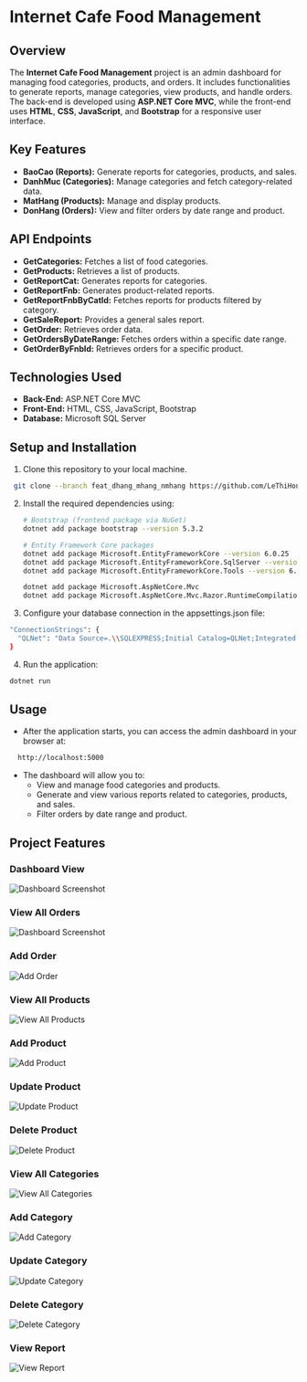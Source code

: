 # Internet Cafe Food Management
## Overview

The **Internet Cafe Food Management** project is an admin dashboard for managing food categories, products, and orders. It includes functionalities to generate reports, manage categories, view products, and handle orders. 
The back-end is developed using **ASP.NET Core MVC**, 
while the front-end uses **HTML**, **CSS**, **JavaScript**, and **Bootstrap** for a responsive user interface.

## Key Features
- **BaoCao (Reports):** Generate reports for categories, products, and sales.
- **DanhMuc (Categories):** Manage categories and fetch category-related data.
- **MatHang (Products):** Manage and display products.
- **DonHang (Orders):** View and filter orders by date range and product.
  
## API Endpoints
- **GetCategories:** Fetches a list of food categories.
- **GetProducts:** Retrieves a list of products.
- **GetReportCat:** Generates reports for categories.
- **GetReportFnb:** Generates product-related reports.
- **GetReportFnbByCatId:** Fetches reports for products filtered by category.
- **GetSaleReport:** Provides a general sales report.
- **GetOrder:** Retrieves order data.
- **GetOrdersByDateRange:** Fetches orders within a specific date range.
- **GetOrderByFnbId:** Retrieves orders for a specific product.

## Technologies Used

- **Back-End:** ASP.NET Core MVC
- **Front-End:** HTML, CSS, JavaScript, Bootstrap
- **Database:** Microsoft SQL Server

## Setup and Installation

1. Clone this repository to your local machine.
  ```bash
   git clone --branch feat_dhang_mhang_nmhang https://github.com/LeThiHongNgot/Web_Food_Net.git
   ``` 
2. Install the required dependencies using:
   ```bash
   # Bootstrap (frontend package via NuGet)
   dotnet add package bootstrap --version 5.3.2

   # Entity Framework Core packages
   dotnet add package Microsoft.EntityFrameworkCore --version 6.0.25
   dotnet add package Microsoft.EntityFrameworkCore.SqlServer --version 6.0.25
   dotnet add package Microsoft.EntityFrameworkCore.Tools --version 6.0.25

   dotnet add package Microsoft.AspNetCore.Mvc
   dotnet add package Microsoft.AspNetCore.Mvc.Razor.RuntimeCompilation
   ```
3. Configure your database connection in the appsettings.json file:
  ```bash
  "ConnectionStrings": {
    "QLNet": "Data Source=.\\SQLEXPRESS;Initial Catalog=QLNet;Integrated Security=True"
  }
  ```
4. Run the application:
  ```bash
  dotnet run
  ```

## Usage
- After the application starts, you can access the admin dashboard in your browser at:
```bash
  http://localhost:5000
```
- The dashboard will allow you to:
  - View and manage food categories and products.
  - Generate and view various reports related to categories, products, and sales.
  - Filter orders by date range and product.

## Project Features

### Dashboard View
![Dashboard Screenshot](./images/dashboard.png)

### View All Orders
![Dashboard Screenshot](./images/view_all_orders.png)

### Add Order
![Add Order](./images/add_order.png)

### View All Products
![View All Products](./images/view_all_products.png)

### Add Product
![Add Product](./images/add_product.png)

### Update Product
![Update Product](./images/update_product.png)

### Delete Product
![Delete Product](./images/delete_product.png)

### View All Categories
![View All Categories](./images/view_all_categories.png)

### Add Category
![Add Category](./images/add_category.png)

### Update Category
![Update Category](./images/update_category.png)

### Delete Category
![Delete Category](./images/delete_category.png)

### View Report
![View Report](./images/view_report.png)
